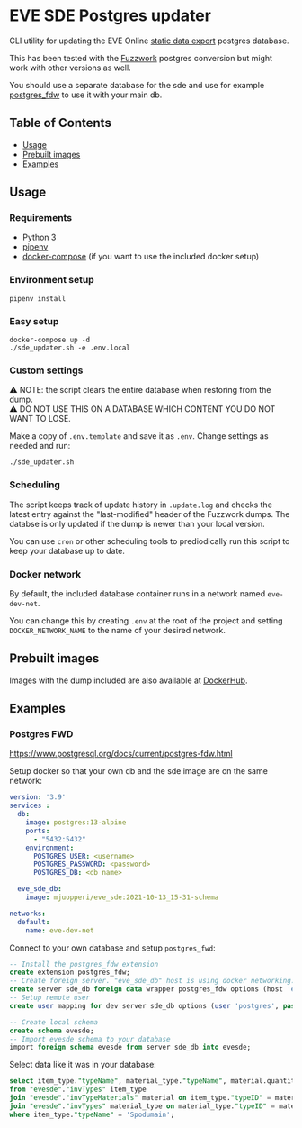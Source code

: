 # EVE SDE Postgres updater

CLI utility for updating the EVE Online [static data export](https://developers.eveonline.com/resource/resources) postgres database.

This has been tested with the [Fuzzwork](https://www.fuzzwork.co.uk/dump/) postgres conversion but might work with other versions as well.

You should use a separate database for the sde and use for example [postgres_fdw](https://www.postgresql.org/docs/current/postgres-fdw.html) to use it with your main db.

## Table of Contents
- [Usage](#usage)
- [Prebuilt images](#prebuilt-images)
- [Examples](#examples)

## Usage

### Requirements

- Python 3
- [pipenv](https://github.com/pypa/pipenv#installation)
- [docker-compose](https://docs.docker.com/compose/install/) (if you want to use the included docker setup)

### Environment setup

    pipenv install

### Easy setup

    docker-compose up -d
    ./sde_updater.sh -e .env.local

### Custom settings

⚠️ NOTE: the script clears the entire database when restoring from the dump.  
⚠️ DO NOT USE THIS ON A DATABASE WHICH CONTENT YOU DO NOT WANT TO LOSE.

Make a copy of `.env.template` and save it as `.env`. Change settings as needed and run:

    ./sde_updater.sh

### Scheduling

The script keeps track of update history in `.update.log` and checks the latest entry against the "last-modified" header
of the Fuzzwork dumps. The databse is only updated if the dump is newer than your local version.

You can use `cron` or other scheduling tools to prediodically run this script to keep your database up to date.

### Docker network

By default, the included database container runs in a network named `eve-dev-net`.

You can change this by creating `.env` at the root of the project and setting 
`DOCKER_NETWORK_NAME` to the name of your desired network. 

## Prebuilt images

Images with the dump included are also available at [DockerHub](https://hub.docker.com/repository/docker/mjuopperi/eve_sde).

## Examples

### Postgres FWD

https://www.postgresql.org/docs/current/postgres-fdw.html

Setup docker so that your own db and the sde image are on the same network:

```yml
version: '3.9'
services :
  db:
    image: postgres:13-alpine
    ports:
      - "5432:5432"
    environment:
      POSTGRES_USER: <username>
      POSTGRES_PASSWORD: <password>
      POSTGRES_DB: <db name>

  eve_sde_db:
    image: mjuopperi/eve_sde:2021-10-13_15-31-schema

networks:
  default:
    name: eve-dev-net
```

Connect to your own database and setup `postgres_fwd`:

```sql
-- Install the postgres_fdw extension
create extension postgres_fdw;
-- Create foreign server. "eve_sde_db" host is using docker networking.
create server sde_db foreign data wrapper postgres_fdw options (host 'eve_sde_db', port '5432', dbname 'sde');
-- Setup remote user
create user mapping for dev server sde_db options (user 'postgres', password 'postgres');

-- Create local schema
create schema evesde;
-- Import evesde schema to your database
import foreign schema evesde from server sde_db into evesde;
```

Select data like it was in your database:

```sql
select item_type."typeName", material_type."typeName", material.quantity
from "evesde"."invTypes" item_type
join "evesde"."invTypeMaterials" material on item_type."typeID" = material."typeID"
join "evesde"."invTypes" material_type on material_type."typeID" = material."materialTypeID"
where item_type."typeName" = 'Spodumain';
```

